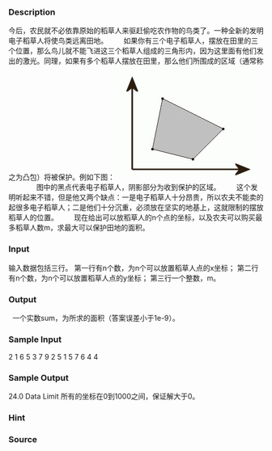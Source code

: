 
### Description
今后，农民就不必依靠原始的稻草人来驱赶偷吃农作物的鸟类了。一种全新的发明电子稻草人将使鸟类远离田地。
       如果你有三个电子稻草人，摆放在田里的三个位置，那么鸟儿就不能飞进这三个稻草人组成的三角形内，因为这里面有他们发出的激光。同理，如果有多个稻草人摆放在田里，那么他们所围成的区域（通常称之为凸包）将被保护。例如下图：
![](/JudgeOnline/upload/201211/1.jpg)
      
       图中的黑点代表电子稻草人，阴影部分为收到保护的区域。
       这个发明听起来不错，但是他又两个缺点：一是电子稻草人十分昂贵，所以农夫不能卖的起很多电子稻草人；二是他们十分沉重，必须放在坚实的地基上，这就限制的摆放稻草人的位置。
       现在给出可以放稻草人的n个点的坐标，以及农夫可以购买最多稻草人数m，求最大可以保护田地的面积。
 
### Input
输入数据包括三行。
第一行有n个数，为n个可以放置稻草人点的x坐标；
第二行有n个数，为n个可以放置稻草人点的y坐标；
第三行一个整数，m。
### Output
 
一个实数sum，为所求的面积（答案误差小于1e-9）。
### Sample Input
2 1 6 5 3 7 9
2 5 1 5 7 6 4
4

### Sample Output
24.0
Data Limit
所有的坐标在0到1000之间，保证解大于0。
### Hint

### Source
